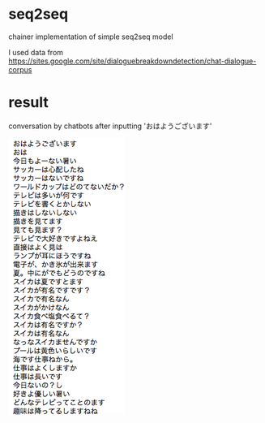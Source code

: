 # seq2seq

chainer implementation of simple seq2seq model

I used data from https://sites.google.com/site/dialoguebreakdowndetection/chat-dialogue-corpus

# result

conversation by chatbots after inputting 'おはようございます'

<img src="https://github.com/mrkmakr/seq2seq/blob/master/conversation_by_chatbot.png" alt="a" title="a">
